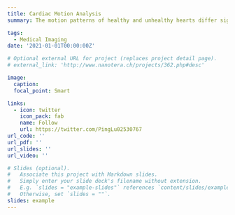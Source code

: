 ```yaml
---
title: Cardiac Motion Analysis
summary: The motion patterns of healthy and unhealthy hearts differ significantly over time. Unhealthy hearts have a motion similar to a balloon losing its elasticity. By recognising these spatio-temporal patterns in heart movement, doctors can identify unhealthy patterns and provide more effective treatment for patients.

tags:
  - Medical Imaging
date: '2021-01-01T00:00:00Z'

# Optional external URL for project (replaces project detail page). 
# external_link: 'http://www.nanotera.ch/projects/362.php#desc'

image:
  caption: 
  focal_point: Smart

links:
  - icon: twitter
    icon_pack: fab
    name: Follow
    url: https://twitter.com/PingLu02530767
url_code: ''
url_pdf: ''
url_slides: ''
url_video: ''

# Slides (optional).
#   Associate this project with Markdown slides.
#   Simply enter your slide deck's filename without extension.
#   E.g. `slides = "example-slides"` references `content/slides/example-slides.md`.
#   Otherwise, set `slides = ""`.
slides: example
---
```


